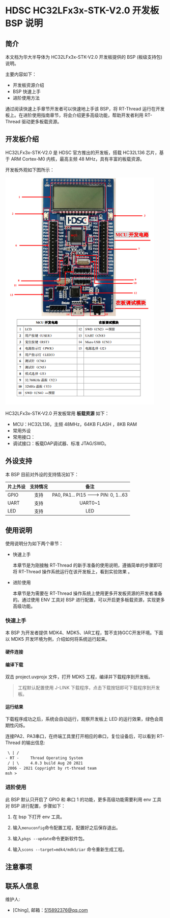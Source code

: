 # HDSC HC32LFx3x-STK-V2.0 开发板 BSP 说明

## 简介

本文档为华大半导体为 HC32LFx3x-STK-V2.0 开发板提供的 BSP (板级支持包) 说明。

主要内容如下：

- 开发板资源介绍
- BSP 快速上手
- 进阶使用方法

通过阅读快速上手章节开发者可以快速地上手该 BSP，将 RT-Thread 运行在开发板上。在进阶使用指南章节，将会介绍更多高级功能，帮助开发者利用 RT-Thread 驱动更多板载资源。

## 开发板介绍

HC32LFx3x-STK-V2.0 是 HDSC 官方推出的开发板，搭载 HC32L136 芯片，基于 ARM Cortex-M0 内核，最高主频 48 MHz，具有丰富的板载资源。

开发板外观如下图所示：

![board](figures/board.png)

HC32LFx3x-STK-V2.0 开发板常用 **板载资源** 如下：

- MCU：HC32L136，主频 48MHz，64KB FLASH ，8KB RAM
- 常用外设
- 常用接口：
- 调试接口：板载DAP调试器、标准 JTAG/SWD。

## 外设支持

本 BSP 目前对外设的支持情况如下：

| **片上外设**  | **支持情况** |               **备注**                |
| :------------ | :-----------: | :-----------------------------------: |
| GPIO          |     支持     | PA0, PA1... PI15 ---> PIN: 0, 1...63  |
| UART          |     支持     |              UART0~1                 |
| LED           |     支持     |              LED                     |


## 使用说明

使用说明分为如下两个章节：

- 快速上手

    本章节是为刚接触 RT-Thread 的新手准备的使用说明，遵循简单的步骤即可将 RT-Thread 操作系统运行在该开发板上，看到实验效果 。

- 进阶使用

    本章节是为需要在 RT-Thread 操作系统上使用更多开发板资源的开发者准备的。通过使用 ENV 工具对 BSP 进行配置，可以开启更多板载资源，实现更多高级功能。


### 快速上手

本 BSP 为开发者提供 MDK4、MDK5、IAR工程，暂不支持GCC开发环境。下面以 MDK5 开发环境为例，介绍如何将系统运行起来。

#### 硬件连接



#### 编译下载

双击 project.uvprojx 文件，打开 MDK5 工程，编译并下载程序到开发板。

> 工程默认配置使用 J-LINK 下载程序，点击下载按钮即可下载程序到开发板。

#### 运行结果

下载程序成功之后，系统会自动运行，观察开发板上 LED 的运行效果，绿色会周期性闪烁。

连接PA2、PA3串口，在终端工具里打开相应的串口，复位设备后，可以看到 RT-Thread 的输出信息:

```
 \ | /
- RT -     Thread Operating System
 / | \     4.0.3 build Aug 20 2021
 2006 - 2021 Copyright by rt-thread team
msh >
```

### 进阶使用

此 BSP 默认只开启了 GPIO 和 串口 1 的功能，更多高级功能需要利用 env 工具对 BSP 进行配置，步骤如下：

1. 在 bsp 下打开 env 工具。

2. 输入`menuconfig`命令配置工程，配置好之后保存退出。

3. 输入`pkgs --update`命令更新软件包。

4. 输入`scons --target=mdk4/mdk5/iar` 命令重新生成工程。

## 注意事项

## 联系人信息

维护人:

-  [Ching], 邮箱：<515892376@qq.com>